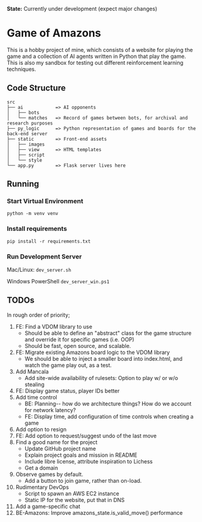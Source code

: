 **State:** Currently under development (expect major changes)

# Game of Amazons
This is a hobby project of mine, which consists of a website for playing the game and a collection of AI agents written in Python that play the game.
This is also my sandbox for testing out different reinforcement learning techniques.

## Code Structure
```
src
├── ai            => AI opponents
│   ├── bots      
│   └── matches   => Record of games between bots, for archival and research purposes
├── py_logic      => Python representation of games and boards for the back-end server
├── static        => Front-end assets
│   ├── images    
│   ├── view      => HTML templates
│   ├── script    
│   └── style     
└── app.py        => Flask server lives here
```

## Running

### Start Virtual Environment
`python -m venv venv`

### Install requirements
`pip install -r requirements.txt`

### Run Development Server
Mac/Linux:
`dev_server.sh`

Windows PowerShell
`dev_server_win.ps1`

## TODOs
In rough order of priority;
1. FE: Find a VDOM library to use
    - Should be able to define an "abstract" class for the game structure and override it for specific games (i.e. OOP)
    - Should be fast, open source, and scalable.
1. FE: Migrate existing Amazons board logic to the VDOM library
    - We should be able to inject a smaller board into index.html, and watch the game play out, as a test.
1. Add Mancala
    - Add site-wide availability of rulesets: Option to play w/ or w/o stealing
1. FE: Display game status, player IDs better
1. Add time control
    - BE: Planning-- how do we architecture things? How do we account for network latency?
    - FE: Display time, add configuration of time controls when creating a game
1. Add option to resign
1. FE: Add option to request/suggest undo of the last move
1. Find a good name for the project
    - Update GitHub project name
    - Explain project goals and mission in README
    - Include libre license, attribute inspiration to Lichess
    - Get a domain
1. Observe games by default.
    - Add a button to join game, rather than on-load.
1. Rudimentary DevOps
    - Script to spawn an AWS EC2 instance
    - Static IP for the website, put that in DNS
1. Add a game-specific chat
1. BE-Amazons: Improve amazons_state.is_valid_move() performance